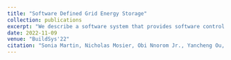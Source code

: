 ```yaml
---
title: "Software Defined Grid Energy Storage"
collection: publications
excerpt: "We describe a software system that provides software control of multiple, networked battery energy storage systems in the electric grid. The system introduces two new ideas that enable flexible and dependable management of energy storage. The first is a virtual battery, which can either partition a battery or aggregate multiple batteries. The second is a reservation-based API which allows asynchronous control of batteries to meet contractual guarantees in a safe and dependable manner."
date: 2022-11-09
venue: "BuildSys'22"
citation: "Sonia Martin, Nicholas Mosier, Obi Nnorom Jr., Yancheng Ou, Liana Patel, Oskar Triebe, Gustavo Cezar, Philip Levis, and Ram Rajagopal. Software defined grid energy storage. In The 9th ACM International Conference on Systems for Energy-Efficient Buildings, Cities, and Transportation (BuildSys ’22), November 9–10, 2022, Boston, MA, USA. ACM, New York, NY, USA, page 218-227. https://doi.org/10.1145/3563357.3564082"
---
```


